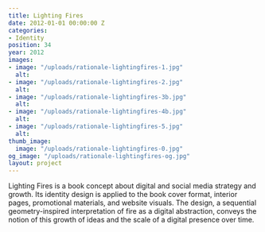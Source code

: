 ```yaml
---
title: Lighting Fires
date: 2012-01-01 00:00:00 Z
categories:
- Identity
position: 34
year: 2012
images:
- image: "/uploads/rationale-lightingfires-1.jpg"
  alt: 
- image: "/uploads/rationale-lightingfires-2.jpg"
  alt: 
- image: "/uploads/rationale-lightingfires-3b.jpg"
  alt: 
- image: "/uploads/rationale-lightingfires-4b.jpg"
  alt: 
- image: "/uploads/rationale-lightingfires-5.jpg"
  alt: 
thumb_image:
  image: "/uploads/rationale-lightingfires-0.jpg"
og_image: "/uploads/rationale-lightingfires-og.jpg"
layout: project
---
```


Lighting Fires is a book concept about digital and social media strategy and growth. Its identity design is applied to the book cover format, interior pages, promotional materials, and website visuals. The design, a sequential geometry-inspired interpretation of fire as a digital abstraction, conveys the notion of this growth of ideas and the scale of a digital presence over time.
